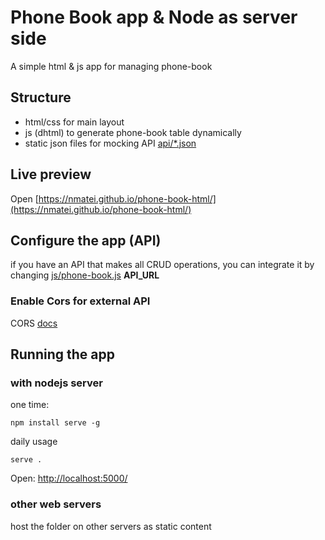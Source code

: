 # Phone Book app & Node as server side

A simple html & js app for managing phone-book

## Structure

- html/css for main layout
- js (dhtml) to generate phone-book table dynamically
- static json files for mocking API [api/*.json](api/list.json)

## Live preview

Open [https://nmatei.github.io/phone-book-html/](https://nmatei.github.io/phone-book-html/)

## Configure the app (API)

if you have an API that makes all CRUD operations, 
you can integrate it by changing [js/phone-book.js](js/phone-book.js) **API_URL**

### Enable Cors for external API

CORS [docs](https://developer.mozilla.org/en-US/docs/Web/HTTP/CORS)

## Running the app

### with nodejs server

one time:
```
npm install serve -g
```

daily usage
```
serve .
```
Open: [http://localhost:5000/](http://localhost:5000/)

### other web servers

host the folder on other servers as static content

